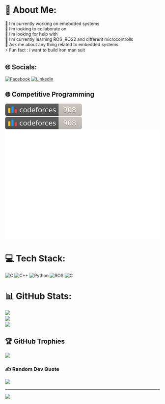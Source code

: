 # 💫 About Me:
🔭 I’m currently working on emebdded systems<br>👯 I’m looking to collaborate on <br>🤝 I’m looking for help with<br>🌱 I’m currently learning ROS ,ROS2 and different microcontrolls<br>💬 Ask me about any thing related to embedded systems <br>⚡ Fun fact : i want to build iron man suit 


## 🌐 Socials:
[![Facebook](https://img.shields.io/badge/Facebook-%231877F2.svg?logo=Facebook&logoColor=white)](https://facebook.com/https://www.facebook.com/ahmed.chammam.73) [![LinkedIn](https://img.shields.io/badge/LinkedIn-%230077B5.svg?logo=linkedin&logoColor=white)](https://linkedin.com/in/https://www.linkedin.com/in/ahmedfourat/)

## 🌐 Competitive Programming</b>
![](https://raw.githubusercontent.com/fourat153/test/main/output/max_rating.svg)
![](https://raw.githubusercontent.com/fourat153/test/main/output/rating.svg)
![](https://raw.githubusercontent.com/fourat153/test/main/output/light_card.svg#gh-dark-mode-only)




# 💻 Tech Stack:
![C](https://img.shields.io/badge/c-%2300599C.svg?style=for-the-badge&logo=c&logoColor=white) ![C++](https://img.shields.io/badge/c++-%2300599C.svg?style=for-the-badge&logo=c%2B%2B&logoColor=white) ![Python](https://img.shields.io/badge/python-3670A0?style=for-the-badge&logo=python&logoColor=ffdd54) ![ROS](https://img.shields.io/badge/ros-%230A0FF9.svg?style=for-the-badge&logo=ros&logoColor=white) ![C](https://img.shields.io/badge/c-%2300599C.svg?style=for-the-badge&logo=c&logoColor=white)
# 📊 GitHub Stats:
![](https://github-readme-stats.vercel.app/api?username=fourat153&theme=dark&hide_border=false&include_all_commits=true&count_private=true)<br/>
![](https://github-readme-streak-stats.herokuapp.com/?user=fourat153&theme=dark&hide_border=false)<br/>
![](https://github-readme-stats.vercel.app/api/top-langs/?username=fourat153&theme=dark&hide_border=false&include_all_commits=true&count_private=true&layout=compact)

## 🏆 GitHub Trophies
![](https://github-profile-trophy.vercel.app/?username=fourat153&theme=radical&no-frame=false&no-bg=true&margin-w=4)

### ✍️ Random Dev Quote
![](https://quotes-github-readme.vercel.app/api?type=horizontal&theme=radical)

---
[![](https://visitcount.itsvg.in/api?id=fourat153&icon=0&color=0)](https://visitcount.itsvg.in)

<!-- Proudly created with GPRM ( https://gprm.itsvg.in ) -->
